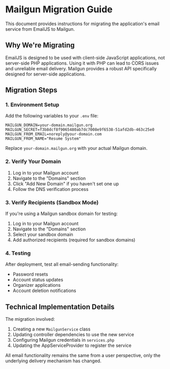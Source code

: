 # Mailgun Migration Guide

This document provides instructions for migrating the application's email service from EmailJS to Mailgun.

## Why We're Migrating

EmailJS is designed to be used with client-side JavaScript applications, not server-side PHP applications. Using it with PHP can lead to CORS issues and unreliable email delivery. Mailgun provides a robust API specifically designed for server-side applications.

## Migration Steps

### 1. Environment Setup

Add the following variables to your `.env` file:

```
MAILGUN_DOMAIN=your-domain.mailgun.org
MAILGUN_SECRET=f3b8dcf8f9065480ab7dc7008e9f6538-51afd2db-463c25e0
MAILGUN_FROM_EMAIL=noreply@your-domain.com
MAILGUN_FROM_NAME="Resume System"
```

Replace `your-domain.mailgun.org` with your actual Mailgun domain.

### 2. Verify Your Domain

1. Log in to your Mailgun account
2. Navigate to the "Domains" section
3. Click "Add New Domain" if you haven't set one up
4. Follow the DNS verification process

### 3. Verify Recipients (Sandbox Mode)

If you're using a Mailgun sandbox domain for testing:

1. Log in to your Mailgun account
2. Navigate to the "Domains" section
3. Select your sandbox domain
4. Add authorized recipients (required for sandbox domains)

### 4. Testing

After deployment, test all email-sending functionality:

- Password resets
- Account status updates
- Organizer applications
- Account deletion notifications

## Technical Implementation Details

The migration involved:

1. Creating a new `MailgunService` class 
2. Updating controller dependencies to use the new service
3. Configuring Mailgun credentials in `services.php`
4. Updating the AppServiceProvider to register the service

All email functionality remains the same from a user perspective, only the underlying delivery mechanism has changed. 